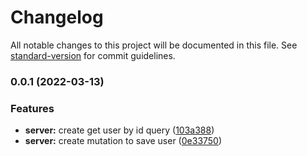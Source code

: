 # Changelog

All notable changes to this project will be documented in this file. See [standard-version](https://github.com/conventional-changelog/standard-version) for commit guidelines.

### 0.0.1 (2022-03-13)


### Features

* **server:** create get user by id query ([103a388](https://github.com/samuelsilvadev/auth-with-graphql/commit/103a388f173be6d706fda4fbb2c4ff41177d6887))
* **server:** create mutation to save user ([0e33750](https://github.com/samuelsilvadev/auth-with-graphql/commit/0e33750587162a8dd69679ecef1f42f632332475))
